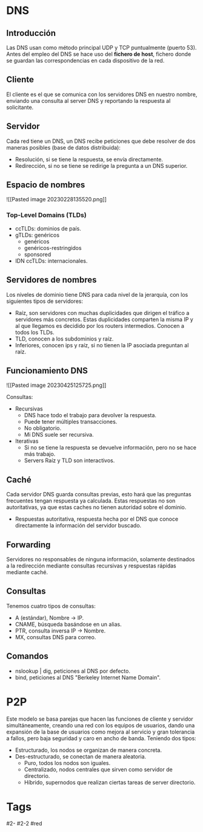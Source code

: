 # DNS
## Introducción
Las DNS usan como método principal UDP y TCP puntualmente (puerto 53).
Antes del empleo del DNS se hace uso del **fichero de host**, fichero donde se guardan las correspondencias en cada dispositivo de la red.
## Cliente
El cliente es el que se comunica con los servidores DNS en nuestro nombre, enviando una consulta al server DNS y reportando la respuesta al solicitante.
## Servidor
Cada red tiene un DNS, un DNS recibe peticiones que debe resolver de dos maneras posibles (base de datos distribuida):
- Resolución, si se tiene la respuesta, se envía directamente.
- Redirección, si no se tiene se redirige la pregunta a un DNS superior.
## Espacio de nombres

![[Pasted image 20230228135520.png]]

### Top-Level Domains (TLDs)
- ccTLDs: dominios de país.
- gTLDs: genéricos
	- genéricos
	- genéricos-restringidos
	- sponsored
- IDN ccTLDs: internacionales.

## Servidores de nombres
Los niveles de dominio tiene DNS para cada nivel de la jerarquía, con los siguientes tipos de servidores:
- Raíz, son servidores con muchas duplicidades que dirigen el tráfico a servidores más concretos. Estas duplicidades comparten la misma IP y al que llegamos es decidido por los routers intermedios. Conocen a todos los TLDs.
- TLD, conocen a los subdominios y raíz.
- Inferiores, conocen ips y raíz, si no tienen la IP asociada preguntan al raíz.

## Funcionamiento DNS

![[Pasted image 20230425125725.png]]

Consultas:
- Recursivas
	- DNS hace todo el trabajo para devolver la respuesta.
	- Puede tener múltiples transacciones.
	- No obligatorio.
	- Mi DNS suele ser recursiva.
- Iterativas
	- Si no se tiene la respuesta se devuelve información, pero no se hace más trabajo.
	- Servers Raíz y TLD son interactivos.

## Caché
Cada servidor DNS guarda consultas previas, esto hará que las preguntas frecuentes tengan respuesta ya calculada. Estas respuestas no son autoritativas, ya que estas caches no tienen autoridad sobre el dominio.
- Respuestas autoritativa, respuesta hecha por el DNS que conoce directamente la información del servidor buscado.
## Forwarding
Servidores no responsables de ninguna información, solamente destinados a la redirección mediante consultas recursivas y respuestas rápidas mediante caché.
## Consultas
Tenemos cuatro tipos de consultas:
- A (estándar), Nombre -> IP.
- CNAME, búsqueda basándose en un alias.
- PTR, consulta inversa IP -> Nombre.
- MX, consultas DNS para correo.

## Comandos
- nslookup | dig, peticiones al DNS por defecto.
- bind, peticiones al DNS "Berkeley Internet Name Domain".

# P2P
Este modelo se basa parejas que hacen las funciones de cliente y servidor simultáneamente, creando una red con los equipos de usuarios, dando una expansión de la base de usuarios como mejora al servicio y gran tolerancia a fallos, pero baja seguridad y caro en ancho de banda.
Teniendo dos tipos:
- Estructurado, los nodos se organizan de manera concreta.
- Des-estructurado, se conectan de manera aleatoria.
	- Puro, todos los nodos son iguales.
	- Centralizado, nodos centrales que sirven como servidor de directorio.
	- Híbrido, supernodos que realizan ciertas tareas de server directorio.

# Tags
#2-
#2-2 
#red